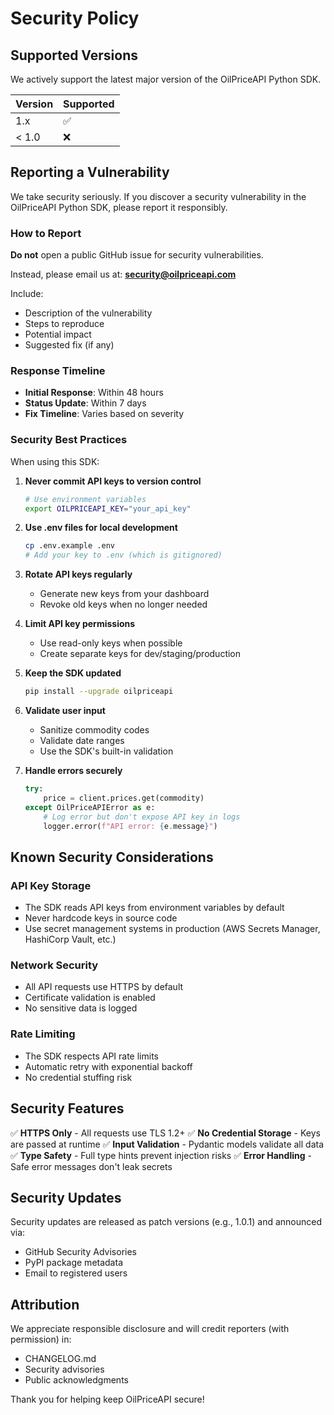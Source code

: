 # Security Policy

## Supported Versions

We actively support the latest major version of the OilPriceAPI Python SDK.

| Version | Supported          |
| ------- | ------------------ |
| 1.x     | :white_check_mark: |
| < 1.0   | :x:                |

## Reporting a Vulnerability

We take security seriously. If you discover a security vulnerability in the OilPriceAPI Python SDK, please report it responsibly.

### How to Report

**Do not** open a public GitHub issue for security vulnerabilities.

Instead, please email us at: **security@oilpriceapi.com**

Include:
- Description of the vulnerability
- Steps to reproduce
- Potential impact
- Suggested fix (if any)

### Response Timeline

- **Initial Response**: Within 48 hours
- **Status Update**: Within 7 days
- **Fix Timeline**: Varies based on severity

### Security Best Practices

When using this SDK:

1. **Never commit API keys to version control**
   ```bash
   # Use environment variables
   export OILPRICEAPI_KEY="your_api_key"
   ```

2. **Use .env files for local development**
   ```bash
   cp .env.example .env
   # Add your key to .env (which is gitignored)
   ```

3. **Rotate API keys regularly**
   - Generate new keys from your dashboard
   - Revoke old keys when no longer needed

4. **Limit API key permissions**
   - Use read-only keys when possible
   - Create separate keys for dev/staging/production

5. **Keep the SDK updated**
   ```bash
   pip install --upgrade oilpriceapi
   ```

6. **Validate user input**
   - Sanitize commodity codes
   - Validate date ranges
   - Use the SDK's built-in validation

7. **Handle errors securely**
   ```python
   try:
       price = client.prices.get(commodity)
   except OilPriceAPIError as e:
       # Log error but don't expose API key in logs
       logger.error(f"API error: {e.message}")
   ```

## Known Security Considerations

### API Key Storage
- The SDK reads API keys from environment variables by default
- Never hardcode keys in source code
- Use secret management systems in production (AWS Secrets Manager, HashiCorp Vault, etc.)

### Network Security
- All API requests use HTTPS by default
- Certificate validation is enabled
- No sensitive data is logged

### Rate Limiting
- The SDK respects API rate limits
- Automatic retry with exponential backoff
- No credential stuffing risk

## Security Features

✅ **HTTPS Only** - All requests use TLS 1.2+
✅ **No Credential Storage** - Keys are passed at runtime
✅ **Input Validation** - Pydantic models validate all data
✅ **Type Safety** - Full type hints prevent injection risks
✅ **Error Handling** - Safe error messages don't leak secrets

## Security Updates

Security updates are released as patch versions (e.g., 1.0.1) and announced via:
- GitHub Security Advisories
- PyPI package metadata
- Email to registered users

## Attribution

We appreciate responsible disclosure and will credit reporters (with permission) in:
- CHANGELOG.md
- Security advisories
- Public acknowledgments

Thank you for helping keep OilPriceAPI secure!